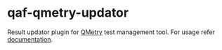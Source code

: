 # qaf-qmetry-updator

Result updator plugin for <a href="http://www.qmetry.com/" target="_blank">QMetry</a> test management tool. For usage refer <a href="https://qmetry.github.io/qaf/qaf-2.1.8/QMetry_Integration.html" target="_blank">documentation</a>. 
